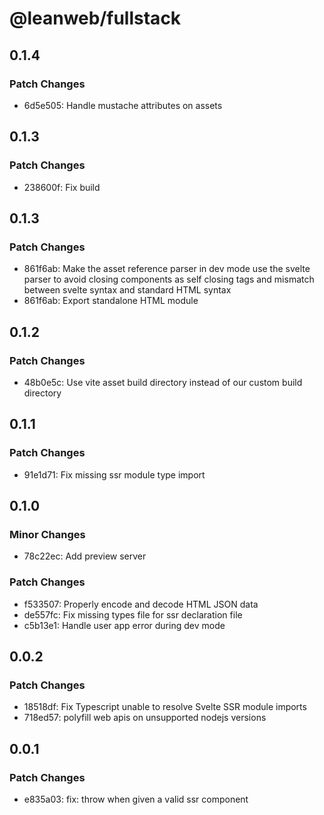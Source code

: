 # @leanweb/fullstack

## 0.1.4

### Patch Changes

- 6d5e505: Handle mustache attributes on assets

## 0.1.3

### Patch Changes

- 238600f: Fix build

## 0.1.3

### Patch Changes

- 861f6ab: Make the asset reference parser in dev mode use the svelte parser to avoid closing components as self closing tags and mismatch between svelte syntax and standard HTML syntax
- 861f6ab: Export standalone HTML module

## 0.1.2

### Patch Changes

- 48b0e5c: Use vite asset build directory instead of our custom build directory

## 0.1.1

### Patch Changes

- 91e1d71: Fix missing ssr module type import

## 0.1.0

### Minor Changes

- 78c22ec: Add preview server

### Patch Changes

- f533507: Properly encode and decode HTML JSON data
- de557fc: Fix missing types file for ssr declaration file
- c5b13e1: Handle user app error during dev mode

## 0.0.2

### Patch Changes

- 18518df: Fix Typescript unable to resolve Svelte SSR module imports
- 718ed57: polyfill web apis on unsupported nodejs versions

## 0.0.1

### Patch Changes

- e835a03: fix: throw when given a valid ssr component
